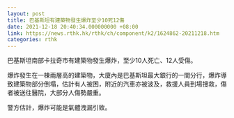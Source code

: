 ```yaml
---
layout: post
title: 巴基斯坦有建築物發生爆炸至少10死12傷
date: 2021-12-18 20:40:34.000000000 +08:00
link: https://news.rthk.hk/rthk/ch/component/k2/1624862-20211218.htm
categories: rthk
---
```


巴基斯坦南部卡拉奇市有建築物發生爆炸，至少10人死亡、12人受傷。

爆炸發生在一棟兩層高的建築物，大廈內是巴基斯坦最大銀行的一間分行，爆炸導致建築物部分倒塌，估計有人被困，附近的汽車亦被波及，救援人員到場搜救，傷者被送往醫院，大部分人傷勢嚴重。

警方估計，爆炸可能是氣體洩漏引致。

